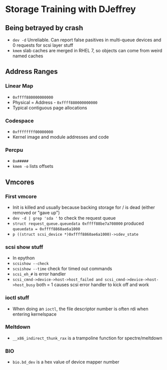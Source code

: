 # Storage Training with DJeffrey

## Being betrayed by crash

- `dev -d` Unreliable. Can report false pasitives in multi-queue devices and 0 requests for scsi layer stuff
- `kmem` slab caches are merged in RHEL 7, so objects can come from weird named caches 

## Address Ranges

### Linear Map 

- `0xffff880000000000`
- Physical = Address - `0xffff880000000000`
- Typical contiguous page allocations 

### Codespace 

- `0xffffffff00000000`
- Kernel image and module addresses and code 

### Percpu

- `0x#####` 
- `kmem -o` lists offsets

## Vmcores

### First vmcore

- Init is killed and usually because backing storage for / is dead (either removed or "gave up")
- `dev -d | grep 'sda '` to check the request queue 
- `struct request_queue.queuedata 0xffff88be7a708000` produced `queuedata = 0xffff8860ae6a1000`
- `p ((struct scsi_device *)0xffff8860ae6a1000)->sdev_state`

### scsi show stuff 

- In epython  
- `scsishow --check`
- `scsishow --time` check for timed out commands
- `scsi_eh_#` is error handler 
- `scsi_cmnd->device->host->host_failed and scsi_cmnd->device->host->host_busy` both = 1 causes scsi error handler to kick off and work

### ioctl stuff

- When doing an `ioctl`, the file descriptor number is often rdi when entering kernelspace 

### Meltdown

- `__x86_indirect_thunk_rax` is a trampoline function for spectre/meltdown

### BIO

- `bio.bd_dev` is a hex value of device mapper number